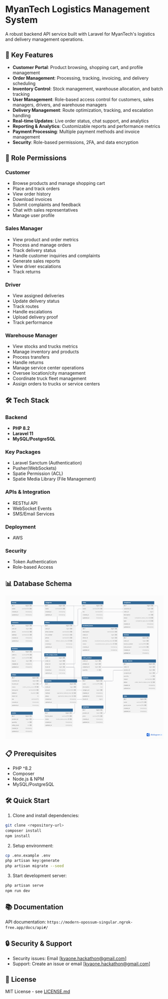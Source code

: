 # MyanTech Logistics Management System

A robust backend API service built with Laravel for MyanTech's logistics and delivery management operations.

## 🚀 Key Features

-   **Customer Portal**: Product browsing, shopping cart, and profile management
-   **Order Management**: Processing, tracking, invoicing, and delivery scheduling
-   **Inventory Control**: Stock management, warehouse allocation, and batch tracking
-   **User Management**: Role-based access control for customers, sales managers, drivers, and warehouse managers
-   **Delivery Management**: Route optimization, tracking, and escalation handling
-   **Real-time Updates**: Live order status, chat support, and analytics
-   **Reporting & Analytics**: Customizable reports and performance metrics
-   **Payment Processing**: Multiple payment methods and invoice management
-   **Security**: Role-based permissions, 2FA, and data encryption

## 👥 Role Permissions

### Customer

-   Browse products and manage shopping cart
-   Place and track orders
-   View order history
-   Download invoices
-   Submit complaints and feedback
-   Chat with sales representatives
-   Manage user profile

### Sales Manager

-   View product and order metrics
-   Process and manage orders
-   Track delivery status
-   Handle customer inquiries and complaints
-   Generate sales reports
-   View driver escalations
-   Track returns

### Driver

-   View assigned deliveries
-   Update delivery status
-   Track routes
-   Handle escalations
-   Upload delivery proof
-   Track performance

### Warehouse Manager

-   View stocks and trucks metrics
-   Manage inventory and products
-   Process transfers
-   Handle returns
-   Manage service center operations
-   Oversee location/city management
-   Coordinate truck fleet management
-   Assign orders to trucks or service centers

## 🛠 Tech Stack

### Backend

-   **PHP 8.2**
-   **Laravel 11**
-   **MySQL/PostgreSQL**

### Key Packages

-   Laravel Sanctum (Authentication)
-   Pusher(WebSockets)
-   Spatie Permission (ACL)
-   Spatie Media Library (File Management)

### APIs & Integration

-   RESTful API
-   WebSocket Events
-   SMS/Email Services

### Deployment

-   AWS

### Security

-   Token Authentication
-   Role-based Access

## 📊 Database Schema

![Database Schema](db.png)

## 📋 Prerequisites

-   PHP ^8.2
-   Composer
-   Node.js & NPM
-   MySQL/PostgreSQL

## 🛠 Quick Start

1. Clone and install dependencies:

```bash
git clone <repository-url>
composer install
npm install
```

2. Setup environment:

```bash
cp .env.example .env
php artisan key:generate
php artisan migrate --seed
```

3. Start development server:

```bash
php artisan serve
npm run dev
```

## 📚 Documentation

API documentation: `https://modern-opossum-singular.ngrok-free.app/docs/api#/`

## 🔒 Security & Support

-   Security issues: Email [kyaone.hackathon@gmail.com]
-   Support: Create an issue or email [kyaone.hackathon@gmail.com]

## 📄 License

MIT License - see [LICENSE.md](LICENSE.md)
